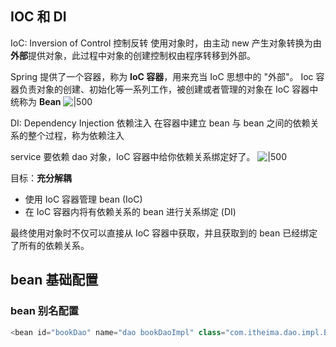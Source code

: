 
## IOC 和 DI
IoC: Inversion of Control 控制反转
使用对象时，由主动 new 产生对象转换为由**外部**提供对象，此过程中对象的创建控制权由程序转移到外部。

Spring 提供了一个容器，称为 **IoC 容器**，用来充当 IoC 思想中的 "外部"。
Ioc 容器负责对象的创建、初始化等一系列工作，被创建或者管理的对象在 IoC 容器中统称为 **Bean**
![|500](https://typora-birdy.oss-cn-guangzhou.aliyuncs.com/20250116232218.png)


DI: Dependency Injection 依赖注入
在容器中建立 bean 与 bean 之间的依赖关系的整个过程，称为依赖注入

service 要依赖 dao 对象，IoC 容器中给你依赖关系绑定好了。
![|500](https://typora-birdy.oss-cn-guangzhou.aliyuncs.com/20250116232238.png)

目标：**充分解耦**
- 使用 IoC 容器管理 bean (IoC)
- 在 IoC 容器内将有依赖关系的 bean 进行关系绑定 (DI)

最终使用对象时不仅可以直接从 IoC 容器中获取，并且获取到的 bean 已经绑定了所有的依赖关系。

## bean 基础配置
### bean 别名配置

```java
<bean id="bookDao" name="dao bookDaoImpl" class="com.itheima.dao.impl.BookDaoImpl"/>
```